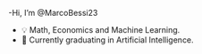  -Hi, I’m @MarcoBessi23
- 💡 Math, Economics and Machine Learning.
- 📖 Currently graduating in Artificial Intelligence.


<!---
MarcoBessi23/MarcoBessi23 is a ✨ special ✨ repository because its `README.md` (this file) appears on your GitHub profile.
You can click the Preview link to take a look at your changes.
--->
